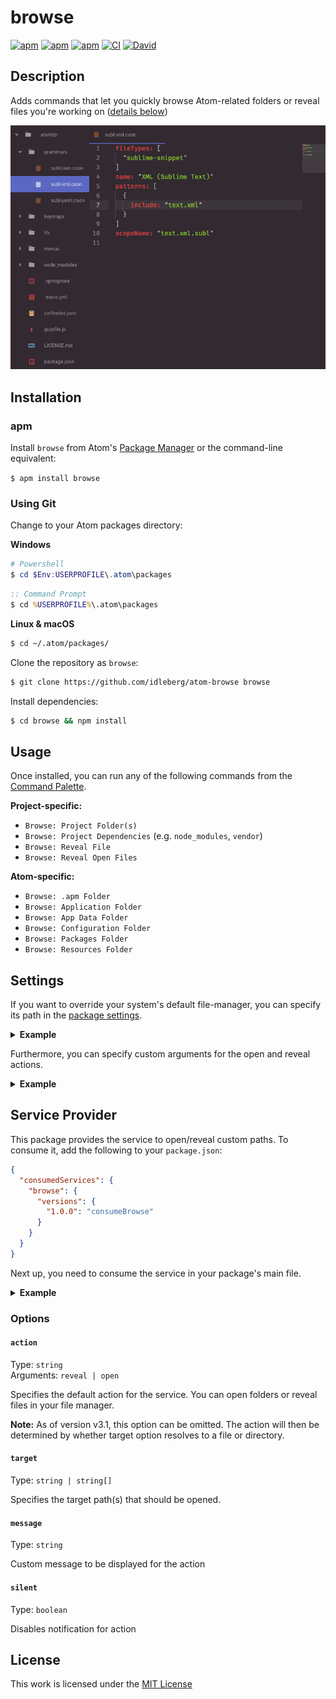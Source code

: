 # browse

[![apm](https://flat.badgen.net/apm/license/browse)](https://atom.io/packages/browse)
[![apm](https://flat.badgen.net/apm/v/browse)](https://atom.io/packages/browse)
[![apm](https://flat.badgen.net/apm/dl/browse)](https://atom.io/packages/browse)
[![CI](https://img.shields.io/github/workflow/status/idleberg/atom-browse/CI?style=flat-square)](https://github.com/idleberg/atom-browse/actions)
[![David](https://flat.badgen.net/david/dev/idleberg/atom-browse)](https://david-dm.org/idleberg/atom-browse?type=dev)

## Description

Adds commands that let you quickly browse Atom-related folders or reveal files you're working on ([details below](#usage))

![Screenshot](https://raw.githubusercontent.com/idleberg/atom-browse/master/screenshot.gif)

## Installation

### apm

Install `browse` from Atom's [Package Manager](http://flight-manual.atom.io/using-atom/sections/atom-packages/) or the command-line equivalent:

`$ apm install browse`

### Using Git

Change to your Atom packages directory:

**Windows**

```powershell
# Powershell
$ cd $Env:USERPROFILE\.atom\packages
```

```cmd
:: Command Prompt
$ cd %USERPROFILE%\.atom\packages
```

**Linux & macOS**

```bash
$ cd ~/.atom/packages/
```

Clone the repository as `browse`:

```bash
$ git clone https://github.com/idleberg/atom-browse browse
```

Install dependencies:

```bash
$ cd browse && npm install
```

## Usage

Once installed, you can run any of the following commands from the [Command Palette](https://atom.io/docs/latest/getting-started-atom-basics#command-palette).

**Project-specific:**

- `Browse: Project Folder(s)`
- `Browse: Project Dependencies` (e.g. `node_modules`, `vendor`)
- `Browse: Reveal File`
- `Browse: Reveal Open Files`

**Atom-specific:**

- `Browse: .apm Folder`
- `Browse: Application Folder`
- `Browse: App Data Folder`
- `Browse: Configuration Folder`
- `Browse: Packages Folder`
- `Browse: Resources Folder`

## Settings

If you want to override your system's default file-manager, you can specify its path in the [package settings](https://flight-manual.atom.io/using-atom/sections/atom-packages/#package-settings).

<details>
<summary><strong>Example</strong></summary>

```cson
browse:
  customFileManager:
    fullPath: "%PROGRAMFILES%\\Explorer++\\Explorer++.exe"
```

</details>

Furthermore, you can specify custom arguments for the open and reveal actions.

<details>
<summary><strong>Example</strong></summary>

```cson
browse:
  customFileManager:
    openArgs: ["-o", "%path%"]
    revealArgs: ["-r", "%path%"]
```

**Note:** The `%path%` placeholder can be omitted when it's the last argument

</details>

## Service Provider

This package provides the service to open/reveal custom paths. To consume it, add the following to your `package.json`:

```json
{
  "consumedServices": {
    "browse": {
      "versions": {
        "1.0.0": "consumeBrowse"
      }
    }
  }
}
```

Next up, you need to consume the service in your package's main file.

<details>
<summary><strong>Example</strong></summary>

```js
import { CompositeDisposable, Disposable } from "atom";

export default {
  // Assign service provider
  consumeBrowse(browse) {
    this.browse = browse;

    return new Disposable(() => {
      this.browse = null;
    });
  },

  // Example function that consumes the service
  async revealFile(pathToFile) {
    await this.browse({
      action: "reveal",
      target: pathToFile,
    });
  },

  // Optional: Assign command for your reveal function
  activate() {
    this.subscriptions = new CompositeDisposable();

    this.subscriptions.add(
      atom.commands.add("atom-workspace", {
        "my-package:reveal-file": async () =>
          await this.revealFile("/path/to/file"),
      })
    );
  },
};
```

</details>

### Options

#### `action`

Type: `string`  
Arguments: `reveal | open`

Specifies the default action for the service. You can open folders or reveal files in your file manager.

**Note:** As of version v3.1, this option can be omitted. The action will then be determined by whether target option resolves to a file or directory.

#### `target`

Type: `string | string[]`

Specifies the target path(s) that should be opened.

#### `message`

Type: `string`

Custom message to be displayed for the action

#### `silent`

Type: `boolean`

Disables notification for action

## License

This work is licensed under the [MIT License](LICENSE)

